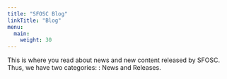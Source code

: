 ```yaml
---
title: "SFOSC Blog"
linkTitle: "Blog"
menu:
  main:
    weight: 30
---
```


<!-- Files listed in reverse chronological order-->
This is where you read about news and new content released by SFOSC. Thus, we have
two categories: : News and Releases.
